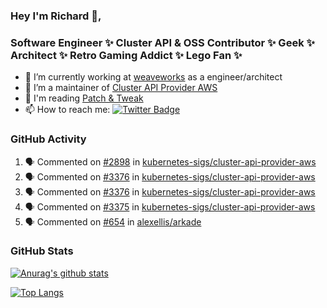 ### Hey I'm Richard 👋, 

<h3 align="left">Software Engineer ✨ Cluster API & OSS Contributor ✨ Geek ✨ Architect ✨ Retro Gaming Addict ✨ Lego Fan ✨</h3>

- 🔭 I’m currently working at [weaveworks](https://github.com/weaveworks) as a engineer/architect
- 👯 I’m a maintainer of [Cluster API Provider AWS](https://github.com/kubernetes-sigs/cluster-api-provider-aws)
- 💬 I'm reading [Patch & Tweak](https://bjooks.com/products/patch-tweak-exploring-modular-synthesis)
- 📫 How to reach me: [![Twitter Badge](https://img.shields.io/badge/-@fruit_case-00acee?style=flat&logo=Twitter&logoColor=white)](https://twitter.com/intent/follow?screen_name=fruit_case "Follow on Twitter")

### GitHub Activity 

<!--START_SECTION:activity-->
1. 🗣 Commented on [#2898](https://github.com/kubernetes-sigs/cluster-api-provider-aws/issues/2898) in [kubernetes-sigs/cluster-api-provider-aws](https://github.com/kubernetes-sigs/cluster-api-provider-aws)
2. 🗣 Commented on [#3376](https://github.com/kubernetes-sigs/cluster-api-provider-aws/issues/3376) in [kubernetes-sigs/cluster-api-provider-aws](https://github.com/kubernetes-sigs/cluster-api-provider-aws)
3. 🗣 Commented on [#3376](https://github.com/kubernetes-sigs/cluster-api-provider-aws/issues/3376) in [kubernetes-sigs/cluster-api-provider-aws](https://github.com/kubernetes-sigs/cluster-api-provider-aws)
4. 🗣 Commented on [#3375](https://github.com/kubernetes-sigs/cluster-api-provider-aws/issues/3375) in [kubernetes-sigs/cluster-api-provider-aws](https://github.com/kubernetes-sigs/cluster-api-provider-aws)
5. 🗣 Commented on [#654](https://github.com/alexellis/arkade/issues/654) in [alexellis/arkade](https://github.com/alexellis/arkade)
<!--END_SECTION:activity-->

### GitHub Stats

[![Anurag's github stats](https://github-readme-stats.vercel.app/api?username=richardcase&count_private=true&show_icons=true)](https://github.com/anuraghazra/github-readme-stats)

[![Top Langs](https://github-readme-stats.vercel.app/api/top-langs/?username=richardcase&hide=html&layout=compact)](https://github.com/anuraghazra/github-readme-stats)
